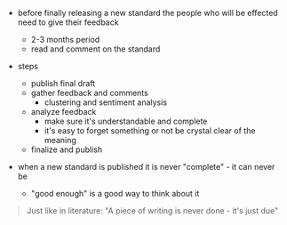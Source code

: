 - before finally releasing a new standard the people who will be effected need to give their feedback
	- 2-3 months period
	- read and comment on the standard
- steps
	- publish final draft
	- gather feedback and comments
		- clustering and sentiment analysis
	- analyze feedback
		- make sure it's understandable and complete
		- it's easy to forget something or not be crystal clear of the meaning
	- finalize and publish

- when a new standard is published it is never "complete" - it can never be
	- "good enough" is a good way to think about it

> Just like in literature:
> "A piece of writing is never done - it's just due"

